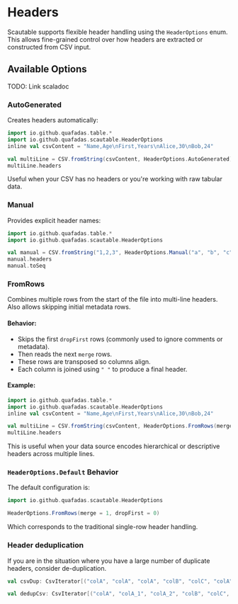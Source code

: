 # Headers

Scautable supports flexible header handling using the `HeaderOptions` enum. This allows fine-grained control over how headers are extracted or constructed from CSV input.


## Available Options

TODO: Link scaladoc

### AutoGenerated

Creates headers automatically:

```scala mdoc
import io.github.quafadas.table.*
import io.github.quafadas.scautable.HeaderOptions
inline val csvContent = "Name,Age\nFirst,Years\nAlice,30\nBob,24"

val multiLine = CSV.fromString(csvContent, HeaderOptions.AutoGenerated)
multiLine.headers
```

Useful when your CSV has no headers or you're working with raw tabular data.

### Manual

Provides explicit header names:

```scala mdoc
import io.github.quafadas.table.*
import io.github.quafadas.scautable.HeaderOptions

val manual = CSV.fromString("1,2,3", HeaderOptions.Manual("a", "b", "c"))
manual.headers
manual.toSeq
```

### FromRows

Combines multiple rows from the start of the file into multi-line headers. Also allows skipping initial metadata rows.

#### Behavior:

* Skips the first `dropFirst` rows (commonly used to ignore comments or metadata).
* Then reads the next `merge` rows.
* These rows are transposed so columns align.
* Each column is joined using `" "` to produce a final header.

#### Example:

```scala mdoc:reset
import io.github.quafadas.table.*
import io.github.quafadas.scautable.HeaderOptions
inline val csvContent = "Name,Age\nFirst,Years\nAlice,30\nBob,24"

val multiLine = CSV.fromString(csvContent, HeaderOptions.FromRows(merge = 2))
multiLine.headers
```

This is useful when your data source encodes hierarchical or descriptive headers across multiple lines.

### `HeaderOptions.Default` Behavior

The default configuration is:

```scala mdoc
import io.github.quafadas.scautable.HeaderOptions

HeaderOptions.FromRows(merge = 1, dropFirst = 0)
```

Which corresponds to the traditional single-row header handling.

### Header deduplication

If you are in the situation where you have a large number of duplicate headers, consider de-duplication.

```scala sc:nocompile
val csvDup: CsvIterator[("colA", "colA", "colA", "colB", "colC", "colA"), (String, String, String, String, String, String)] = CSV.resource("dups.csv")

val dedupCsv: CsvIterator[("colA", "colA_1", "colA_2", "colB", "colC", "colA_5"), (String, String, String, String, String, String)] = CSV.deduplicateHeader(csvDup)
```